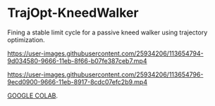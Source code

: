 # TrajOpt-KneedWalker

Fining a stable limit cycle for a passive kneed walker using trajectory optimization. 



https://user-images.githubusercontent.com/25934206/113654794-9d034580-9666-11eb-8f66-b07fe387ceb7.mp4


https://user-images.githubusercontent.com/25934206/113654796-9ecd0900-9666-11eb-8917-8cdc07efc2b9.mp4


[GOOGLE COLAB](https://colab.research.google.com/drive/1U2LBpzQRfKAPlFuFmJVfeQwA3fHw0SVE?usp=sharing).
